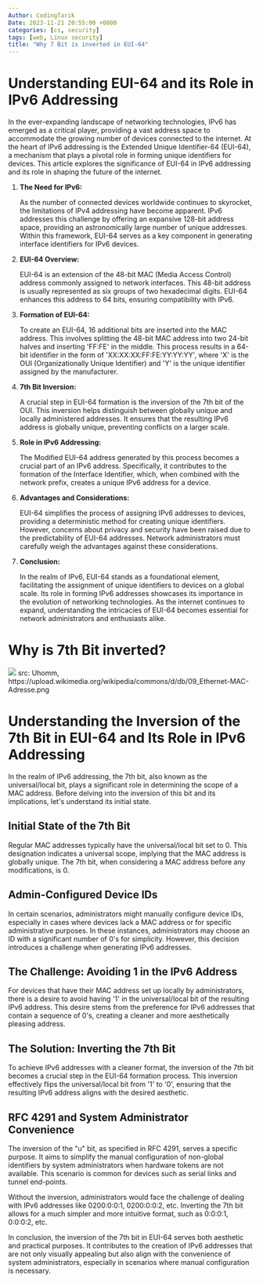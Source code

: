 ```yaml
---
Author: CodingTarik  
Date: 2023-11-21 20:55:00 +0800  
categories: [cs, security]
tags: [web, Linux security]
title: "Why 7 Bit is inverted in EUI-64"
---
```


# Understanding EUI-64 and its Role in IPv6 Addressing

In the ever-expanding landscape of networking technologies, IPv6 has emerged as a critical player, providing a vast address space to accommodate the growing number of devices connected to the internet. At the heart of IPv6 addressing is the Extended Unique Identifier-64 (EUI-64), a mechanism that plays a pivotal role in forming unique identifiers for devices. This article explores the significance of EUI-64 in IPv6 addressing and its role in shaping the future of the internet.

1. **The Need for IPv6:**
   
   As the number of connected devices worldwide continues to skyrocket, the limitations of IPv4 addressing have become apparent. IPv6 addresses this challenge by offering an expansive 128-bit address space, providing an astronomically large number of unique addresses. Within this framework, EUI-64 serves as a key component in generating interface identifiers for IPv6 devices.

2. **EUI-64 Overview:**

   EUI-64 is an extension of the 48-bit MAC (Media Access Control) address commonly assigned to network interfaces. This 48-bit address is usually represented as six groups of two hexadecimal digits. EUI-64 enhances this address to 64 bits, ensuring compatibility with IPv6.

3. **Formation of EUI-64:**

   To create an EUI-64, 16 additional bits are inserted into the MAC address. This involves splitting the 48-bit MAC address into two 24-bit halves and inserting 'FF:FE' in the middle. This process results in a 64-bit identifier in the form of 'XX:XX:XX:FF:FE:YY:YY:YY', where 'X' is the OUI (Organizationally Unique Identifier) and 'Y' is the unique identifier assigned by the manufacturer.

4. **7th Bit Inversion:**

   A crucial step in EUI-64 formation is the inversion of the 7th bit of the OUI. This inversion helps distinguish between globally unique and locally administered addresses. It ensures that the resulting IPv6 address is globally unique, preventing conflicts on a larger scale.

5. **Role in IPv6 Addressing:**

   The Modified EUI-64 address generated by this process becomes a crucial part of an IPv6 address. Specifically, it contributes to the formation of the Interface Identifier, which, when combined with the network prefix, creates a unique IPv6 address for a device.

6. **Advantages and Considerations:**

   EUI-64 simplifies the process of assigning IPv6 addresses to devices, providing a deterministic method for creating unique identifiers. However, concerns about privacy and security have been raised due to the predictability of EUI-64 addresses. Network administrators must carefully weigh the advantages against these considerations.

7. **Conclusion:**

   In the realm of IPv6, EUI-64 stands as a foundational element, facilitating the assignment of unique identifiers to devices on a global scale. Its role in forming IPv6 addresses showcases its importance in the evolution of networking technologies. As the internet continues to expand, understanding the intricacies of EUI-64 becomes essential for network administrators and enthusiasts alike.
  
# Why is 7th Bit inverted?
<img src="https://upload.wikimedia.org/wikipedia/commons/d/db/09_Ethernet-MAC-Adresse.png" />
src: Uhomm, https://upload.wikimedia.org/wikipedia/commons/d/db/09_Ethernet-MAC-Adresse.png

# Understanding the Inversion of the 7th Bit in EUI-64 and Its Role in IPv6 Addressing

In the realm of IPv6 addressing, the 7th bit, also known as the universal/local bit, plays a significant role in determining the scope of a MAC address. Before delving into the inversion of this bit and its implications, let's understand its initial state.

## Initial State of the 7th Bit

Regular MAC addresses typically have the universal/local bit set to 0. This designation indicates a universal scope, implying that the MAC address is globally unique. The 7th bit, when considering a MAC address before any modifications, is 0.

## Admin-Configured Device IDs

In certain scenarios, administrators might manually configure device IDs, especially in cases where devices lack a MAC address or for specific administrative purposes. In these instances, administrators may choose an ID with a significant number of 0's for simplicity. However, this decision introduces a challenge when generating IPv6 addresses.

## The Challenge: Avoiding 1 in the IPv6 Address

For devices that have their MAC address set up locally by administrators, there is a desire to avoid having '1' in the universal/local bit of the resulting IPv6 address. This desire stems from the preference for IPv6 addresses that contain a sequence of 0's, creating a cleaner and more aesthetically pleasing address.

## The Solution: Inverting the 7th Bit

To achieve IPv6 addresses with a cleaner format, the inversion of the 7th bit becomes a crucial step in the EUI-64 formation process. This inversion effectively flips the universal/local bit from '1' to '0', ensuring that the resulting IPv6 address aligns with the desired aesthetic.

## RFC 4291 and System Administrator Convenience

The inversion of the "u" bit, as specified in RFC 4291, serves a specific purpose. It aims to simplify the manual configuration of non-global identifiers by system administrators when hardware tokens are not available. This scenario is common for devices such as serial links and tunnel end-points.

Without the inversion, administrators would face the challenge of dealing with IPv6 addresses like 0200:0:0:1, 0200:0:0:2, etc. Inverting the 7th bit allows for a much simpler and more intuitive format, such as 0:0:0:1, 0:0:0:2, etc.

In conclusion, the inversion of the 7th bit in EUI-64 serves both aesthetic and practical purposes. It contributes to the creation of IPv6 addresses that are not only visually appealing but also align with the convenience of system administrators, especially in scenarios where manual configuration is necessary.


